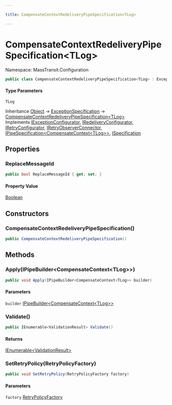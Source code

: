 ```yaml
---

title: CompensateContextRedeliveryPipeSpecification<TLog>

---
```


# CompensateContextRedeliveryPipeSpecification\<TLog\>

Namespace: MassTransit.Configuration

```csharp
public class CompensateContextRedeliveryPipeSpecification<TLog> : ExceptionSpecification, IExceptionConfigurator, IRedeliveryConfigurator, IRetryConfigurator, IRetryObserverConnector, IPipeSpecification<CompensateContext<TLog>>, ISpecification
```

#### Type Parameters

`TLog`<br/>

Inheritance [Object](https://learn.microsoft.com/en-us/dotnet/api/system.object) → [ExceptionSpecification](../../masstransit-abstractions/masstransit-configuration/exceptionspecification) → [CompensateContextRedeliveryPipeSpecification\<TLog\>](../masstransit-configuration/compensatecontextredeliverypipespecification-1)<br/>
Implements [IExceptionConfigurator](../../masstransit-abstractions/masstransit/iexceptionconfigurator), [IRedeliveryConfigurator](../masstransit/iredeliveryconfigurator), [IRetryConfigurator](../masstransit/iretryconfigurator), [IRetryObserverConnector](../../masstransit-abstractions/masstransit/iretryobserverconnector), [IPipeSpecification\<CompensateContext\<TLog\>\>](../../masstransit-abstractions/masstransit-configuration/ipipespecification-1), [ISpecification](../../masstransit-abstractions/masstransit/ispecification)

## Properties

### **ReplaceMessageId**

```csharp
public bool ReplaceMessageId { get; set; }
```

#### Property Value

[Boolean](https://learn.microsoft.com/en-us/dotnet/api/system.boolean)<br/>

## Constructors

### **CompensateContextRedeliveryPipeSpecification()**

```csharp
public CompensateContextRedeliveryPipeSpecification()
```

## Methods

### **Apply(IPipeBuilder\<CompensateContext\<TLog\>\>)**

```csharp
public void Apply(IPipeBuilder<CompensateContext<TLog>> builder)
```

#### Parameters

`builder` [IPipeBuilder\<CompensateContext\<TLog\>\>](../../masstransit-abstractions/masstransit-configuration/ipipebuilder-1)<br/>

### **Validate()**

```csharp
public IEnumerable<ValidationResult> Validate()
```

#### Returns

[IEnumerable\<ValidationResult\>](https://learn.microsoft.com/en-us/dotnet/api/system.collections.generic.ienumerable-1)<br/>

### **SetRetryPolicy(RetryPolicyFactory)**

```csharp
public void SetRetryPolicy(RetryPolicyFactory factory)
```

#### Parameters

`factory` [RetryPolicyFactory](../../masstransit-abstractions/masstransit-configuration/retrypolicyfactory)<br/>
